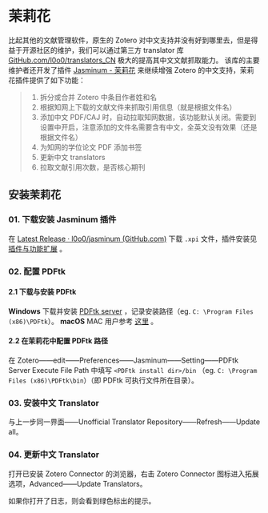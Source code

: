 # 茉莉花

比起其他的文献管理软件，原生的 Zotero 对中文支持并没有好到哪里去，但是得益于开源社区的维护，我们可以通过第三方 translator 库 [GitHub.com/l0o0/translators_CN](https://github.com/l0o0/translators_CN) 极大的提高其中文文献抓取能力。
该库的主要维护者还开发了插件 [Jasminum - 茉莉花](https://github.com/l0o0/jasminum) 来继续增强 Zotero 的中文支持，茉莉花插件提供了如下功能：

> 1. 拆分或合并 Zotero 中条目作者姓和名
> 2. 根据知网上下载的文献文件来抓取引用信息（就是根据文件名）
> 3. 添加中文 PDF/CAJ 时，自动拉取知网数据，该功能默认关闭。需要到设置中开启，注意添加的文件名需要含有中文，全英文没有效果（还是根据文件名）
> 4. 为知网的学位论文 PDF 添加书签
> 5. 更新中文 translators
> 6. 拉取文献引用次数，是否核心期刊

## 安装茉莉花

### 01. 下载安装 Jasminum 插件

在 [Latest Release · l0o0/jasminum (GitHub.com)](https://github.com/l0o0/jasminum/releases/latest) 下载 `.xpi` 文件，插件安装见 [插件与功能扩展](./about-plugin.md) 。

### 02. 配置 PDFtk

#### 2.1 下载与安装 PDFtk

**Windows**
下载并安装 [PDFtk server](https://www.pdflabs.com/tools/pdftk-server/) ，记录安装路径（eg. `C: \Program Files (x86)\PDFtk`）。
**macOS**
MAC 用户参考 [这里](https://github.com/l0o0/jasminum#%E5%A6%82%E4%BD%95%E4%BD%BF%E7%94%A8) 。

#### 2.2 在茉莉花中配置 PDFtk 路径

在 Zotero——edit——Preferences——Jasminum——Setting——PDFtk Server Execute File Path 中填写 `<PDFtk install dir>/bin` （eg. `C: \Program Files (x86)\PDFtk\bin`）（即 PDFtk 可执行文件所在目录）。

### 03. 安装中文 Translator

与上一步同一界面——Unofficial Translator Repository——Refresh——Update all。

### 04. 更新中文 Translator

打开已安装 Zotero Connector 的浏览器，右击 Zotero Connector 图标进入拓展选项，Advanced——Update Translators。

如果你打开了日志，则会看到绿色标出的提示。
